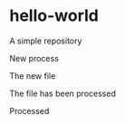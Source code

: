 # hello-world
A simple repository

New process

The new file 


The file has been processed


Processed
